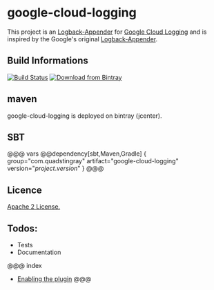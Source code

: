 # google-cloud-logging
This project is an [Logback-Appender](https://logback.qos.ch/) for [Google Cloud Logging](https://cloud.google.com/logging/docs) and is inspired by the Google's original [Logback-Appender](https://github.com/GoogleCloudPlatform/java-docs-samples/tree/master/logging/logback).

## Build Informations
[![Build Status](https://travis-ci.org/QuadStingray/google-cloud-logging.svg?branch=master)](https://travis-ci.org/QuadStingray/google-cloud-logging)
[ ![Download from Bintray](https://api.bintray.com/packages/quadstingray/maven/google-cloud-logging/images/download.svg) ](https://bintray.com/quadstingray/maven/google-cloud-logging/_latestVersion)

## maven
google-cloud-logging is deployed on bintray (jcenter).

## SBT
@@@ vars
@@dependency[sbt,Maven,Gradle] {
  group="com.quadstingray"
  artifact="google-cloud-logging"
  version="$project.version$"
}
@@@

## Licence
[Apache 2 License.](https://github.com/QuadStingray/google-cloud-logging/blob/master/LICENSE)

## Todos:
- Tests
- Documentation

@@@ index
* [Enabling the plugin](samples/index.md)
@@@